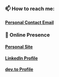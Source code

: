 <!-- ### Hi there 👋 -->

<!-- ### 🔭 I’m currently working on: 
 ### [the People's Purse](https://peoplespurse.org)
 #### Creating an educational tool for future civic leaders with a mongoDB backend, graphQL middleware, and React/Nextjs frontend.
  -->

### 📫 How to reach me: 
<!--  #### thomps9012@gmail.com -->
<!--  
### ⚡ Fun fact:  -->
 #### [Personal Contact Email](https://thomps9012-io.vercel.app/contact)

### 🦣 Online Presence
  #### [Personal Site](https://thomps9012-io.vercel.app/)
  #### [LinkedIn Profile](https://www.linkedin.com/in/samuel-joseph-thompson/)
  #### [dev.to Profile](https://dev.to/thomps9012)
  
<!-- ### 🌱 Loving:
  #### TypeScript
  #### Dockerfiles
  #### NextJs -->
